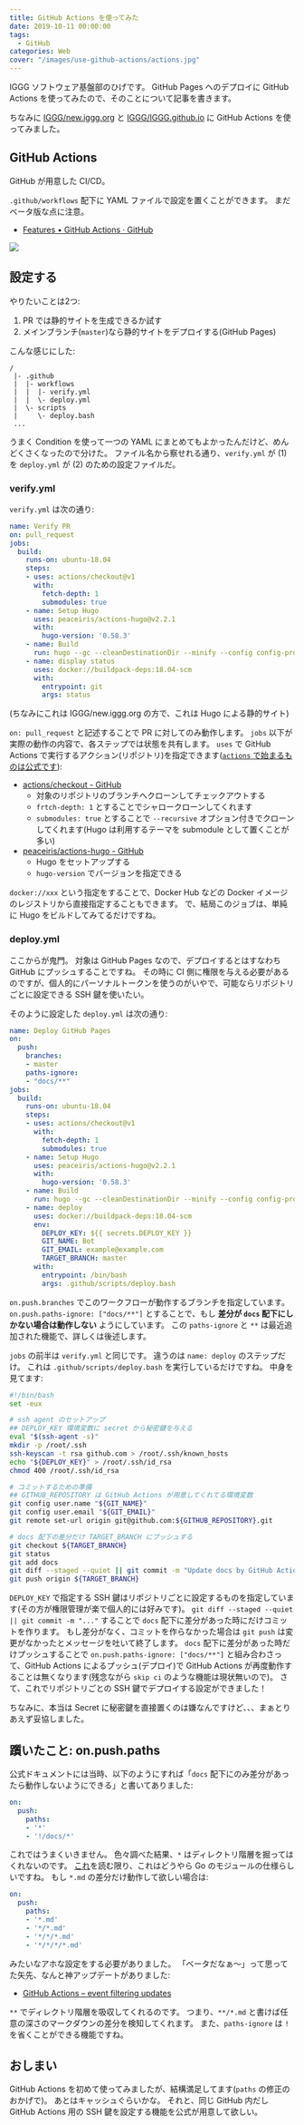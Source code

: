 ```yaml
---
title: GitHub Actions を使ってみた
date: 2019-10-11 00:00:00
tags:
  - GitHub
categories: Web
cover: "/images/use-github-actions/actions.jpg"
---
```


IGGG ソフトウェア基盤部のひげです。
GitHub Pages へのデプロイに GitHub Actions を使ってみたので、そのことについて記事を書きます。

ちなみに [IGGG/new.iggg.org](https://github.com/IGGG/new.iggg.org) と [IGGG/IGGG.github.io](https://github.com/IGGG/IGGG.github.io) に GitHub Actions を使ってみました。

## GitHub Actions

GitHub が用意した CI/CD。

`.github/workflows` 配下に YAML ファイルで設定を置くことができます。
まだベータ版な点に注意。

- [Features • GitHub Actions · GitHub](https://github.com/features/actions)

![](/images/use-github-actions/actions.jpg)

## 設定する

やりたいことは2つ:

1. PR では静的サイトを生成できるか試す
2. メインブランチ(`master`)なら静的サイトをデプロイする(GitHub Pages)

こんな感じにした:

```
/
 |- .github
 |  |- workflows
 |  |  |- verify.yml
 |  |  \- deploy.yml
 |  \- scripts
 |     \- deploy.bash
 ...
```

うまく Condition を使って一つの YAML にまとめてもよかったんだけど、めんどくさくなったので分けた。
ファイル名から察せれる通り、`verify.yml` が (1) を `deploy.yml` が (2) のための設定ファイルだ。

### verify.yml

`verify.yml` は次の通り:

```Yaml
name: Verify PR
on: pull_request
jobs:
  build:
    runs-on: ubuntu-18.04
    steps:
    - uses: actions/checkout@v1
      with:
        fetch-depth: 1
        submodules: true
    - name: Setup Hugo
      uses: peaceiris/actions-hugo@v2.2.1
      with:
        hugo-version: '0.58.3'
    - name: Build
      run: hugo --gc --cleanDestinationDir --minify --config config-prod.toml
    - name: display status
      uses: docker://buildpack-deps:18.04-scm
      with:
        entrypoint: git
        args: status
```

(ちなみにこれは IGGG/new.iggg.org の方で、これは Hugo による静的サイト)

`on: pull_request` と記述することで PR に対してのみ動作します。
`jobs` 以下が実際の動作の内容で、各ステップでは状態を共有します。
`uses` で GitHub Actions で実行するアクション(リポジトリ)を指定できます([`actions` で始まるものは公式です](https://github.com/actions)):

- [actions/checkout - GitHub](https://github.com/actions/checkout)
    - 対象のリポジトリのブランチへクローンしてチェックアウトする
    - `frtch-depth: 1` とすることでシャロークローンしてくれます
    - `submodules: true` とすることで `--recursive` オプション付きでクローンしてくれます(Hugo は利用するテーマを submodule として置くことが多い)
- [peaceiris/actions-hugo - GitHub](https://github.com/peaceiris/actions-hugo)
    - Hugo をセットアップする
    - `hugo-version` でバージョンを指定できる

`docker://xxx` という指定をすることで、Docker Hub などの Docker イメージのレジストリから直接指定することもできます。
で、結局このジョブは、単純に Hugo をビルドしてみてるだけですね。

### deploy.yml

ここからが鬼門。
対象は GitHub Pages なので、デプロイするとはすなわち GitHub にプッシュすることですね。
その時に CI 側に権限を与える必要があるのですが、個人的にパーソナルトークンを使うのがいやで、可能ならリポジトリごとに設定できる SSH 鍵を使いたい。

そのように設定した `deploy.yml` は次の通り:

```yaml
name: Deploy GitHub Pages
on:
  push:
    branches:
    - master
    paths-ignore:
    - "docs/**"
jobs:
  build:
    runs-on: ubuntu-18.04
    steps:
    - uses: actions/checkout@v1
      with:
        fetch-depth: 1
        submodules: true
    - name: Setup Hugo
      uses: peaceiris/actions-hugo@v2.2.1
      with:
        hugo-version: '0.58.3'
    - name: Build
      run: hugo --gc --cleanDestinationDir --minify --config config-prod.toml
    - name: deploy
      uses: docker://buildpack-deps:18.04-scm
      env:
        DEPLOY_KEY: ${{ secrets.DEPLOY_KEY }}
        GIT_NAME: Bot
        GIT_EMAIL: example@example.com
        TARGET_BRANCH: master
      with:
        entrypoint: /bin/bash
        args: .github/scripts/deploy.bash
```

`on.push.branches` でこのワークフローが動作するブランチを指定しています。
`on.push.paths-ignore: ["docs/**"]` とすることで、もし **差分が `docs` 配下にしかない場合は動作しない** ようにしています。
この `paths-ignore` と `**` は最近追加された機能で、詳しくは後述します。

`jobs` の前半は `verify.yml` と同じです。
違うのは `name: deploy` のステップだけ。
これは `.github/scripts/deploy.bash` を実行しているだけですね。
中身を見てます:

```bash
#!/bin/bash
set -eux

# ssh agent のセットアップ
## DEPLOY_KEY 環境変数に secret から秘密鍵を与える
eval "$(ssh-agent -s)"
mkdir -p /root/.ssh
ssh-keyscan -t rsa github.com > /root/.ssh/known_hosts
echo "${DEPLOY_KEY}" > /root/.ssh/id_rsa
chmod 400 /root/.ssh/id_rsa

# コミットするための準備
## GITHUB_REPOSITORY は GitHub Actions が用意してくれてる環境変数
git config user.name "${GIT_NAME}"
git config user.email "${GIT_EMAIL}"
git remote set-url origin git@github.com:${GITHUB_REPOSITORY}.git

# docs 配下の差分だけ TARGET_BRANCH にプッシュする
git checkout ${TARGET_BRANCH}
git status
git add docs
git diff --staged --quiet || git commit -m "Update docs by GitHub Actions"
git push origin ${TARGET_BRANCH}
```

`DEPLOY_KEY` で指定する SSH 鍵はリポジトリごとに設定するものを指定しています(その方が権限管理が楽で個人的には好みです)。
`git diff --staged --quiet || git commit -m "..."` することで `docs` 配下に差分があった時にだけコミットを作ります。
もし差分がなく、コミットを作らなかった場合は `git push` は変更がなかったとメッセージを吐いて終了します。
`docs` 配下に差分があった時だけプッシュすることで `on.push.paths-ignore: ["docs/**"]` と組み合わさって、GitHub Actions によるプッシュ(デプロイ)で GitHub Actions が再度動作することは無くなります(残念ながら `skip ci` のような機能は現状無いので)。
さて、これでリポジトリごとの SSH 鍵でデプロイする設定ができました！

ちなみに、本当は Secret に秘密鍵を直接置くのは嫌なんですけど、、、まぁとりあえず妥協しました。

## 躓いたこと: on.push.paths

公式ドキュメントには当時、以下のようにすれば「`docs` 配下にのみ差分があったら動作しないようにできる」と書いてありました:

```yaml
on:
  push:
    paths:
    - '*'
    - '!/docs/*'
```

これではうまくいきません。
色々調べた結果、`*` はディレクトリ階層を掘ってはくれないのです。
[これ](https://github.community/t5/GitHub-Actions/GitHub-Actions-workflow-not-triggered-with-path/m-p/30321#M400)を読む限り、これはどうやら Go のモジュールの仕様らしいですね。
もし `*.md` の差分だけ動作して欲しい場合は:

```yaml
on:
  push:
    paths:
    - '*.md'
    - '*/*.md'
    - '*/*/*.md'
    - '*/*/*/*.md'    
```

みたいなアホな設定をする必要がありました。
「ベータだなぁ〜」って思ってた矢先、なんと神アップデートがありました:

- [GitHub Actions – event filtering updates](https://github.blog/changelog/2019-09-30-github-actions-event-filtering-updates)

`**` でディレクトリ階層を吸収してくれるのです。
つまり、`**/*.md` と書けば任意の深さのマークダウンの差分を検知してくれます。
また、`paths-ignore` は `!` を省くことができる機能ですね。

## おしまい

GitHub Actions を初めて使ってみましたが、結構満足してます(`paths` の修正のおかげで)。
あとはキャッシュぐらいかな。
それと、同じ GitHub 内だし GitHub Actions 用の SSH 鍵を設定する機能を公式が用意して欲しい。
